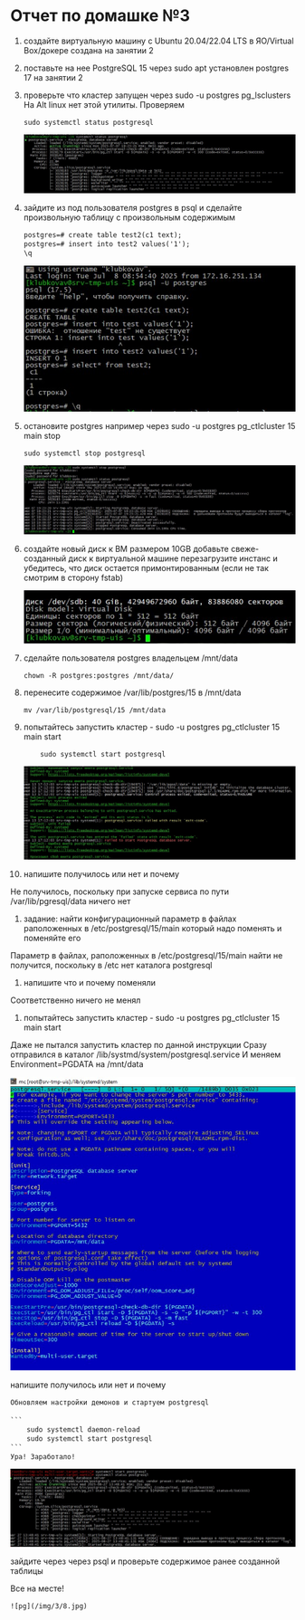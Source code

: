 # Отчет по домашке №3

1. создайте виртуальную машину c Ubuntu 20.04/22.04 LTS в ЯО/Virtual Box/докере
    создана на занятии 2
1. поставьте на нее PostgreSQL 15 через sudo apt
    установлен postgres 17 на занятии 2
1. проверьте что кластер запущен через sudo -u postgres pg_lsclusters
    На Alt linux нет этой утилиты. Проверяем
    ```
    sudo systemctl status postgresql
    ```
    ![pg](/img/3/1.jpg)

1. зайдите из под пользователя postgres в psql и сделайте произвольную таблицу с произвольным содержимым
    ```
    postgres=# create table test2(c1 text);
    postgres=# insert into test2 values('1');
    \q
    ```
    ![pg](/img/3/2.jpg)

1. остановите postgres например через sudo -u postgres pg_ctlcluster 15 main stop
    ```
    sudo systemctl stop postgresql
    ```
    ![pg](/img/3/3.jpg)
    
1. создайте новый диск к ВМ размером 10GB добавьте свеже-созданный диск к виртуальной машине перезагрузите инстанс и убедитесь, что диск остается примонтированным (если не так смотрим в сторону fstab)

    ![pg](/img/3/4.jpg)

1. сделайте пользователя postgres владельцем /mnt/data 
    ```
    chown -R postgres:postgres /mnt/data/
    ```

1. перенесите содержимое /var/lib/postgres/15 в /mnt/data 

    ```
    mv /var/lib/postgresql/15 /mnt/data
    ```
1. попытайтесь запустить кластер - sudo -u postgres pg_ctlcluster 15 main start

    ```
        sudo systemctl start postgresql
    ```

    ![pg](/img/3/5.jpg)

1. напишите получилось или нет и почему

Не получилось, поскольку при запуске сервиса по пути /var/lib/pgresql/data ничего нет

1. задание: найти конфигурационный параметр в файлах раположенных в /etc/postgresql/15/main который надо поменять и поменяйте его
    
Параметр в файлах, раположенных в /etc/postgresql/15/main найти не получится, поскольку в /etc нет каталога postgresql

1. напишите что и почему поменяли

Соответственно ничего не менял

1. попытайтесь запустить кластер - sudo -u postgres pg_ctlcluster 15 main start

Даже не пытался запустить кластер по данной инструкции
Сразу отправился в каталог /lib/systmd/system/postgresql.service
И меняем Environment=PGDATA на /mnt/data

![pg](/img/3/6.jpg)

напишите получилось или нет и почему
    
    Обновляем настройки демонов и стартуем postgresql

    ```
        sudo systemctl daemon-reload
        sudo systemctl start postgresql
    ```
    Ура! Заработало!

   ![pg](/img/3/7.jpg)


зайдите через через psql и проверьте содержимое ранее созданной таблицы

Все на месте!

    ![pg](/img/3/8.jpg)



